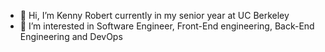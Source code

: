 - 👋 Hi, I’m Kenny Robert currently in my senior year at UC Berkeley
- 👀 I’m interested in Software Engineer, Front-End engineering, Back-End Engineering and DevOps

<!---
kennyrobert88/kennyrobert88 is a ✨ special ✨ repository because its `README.md` (this file) appears on your GitHub profile.
You can click the Preview link to take a look at your changes.
--->
